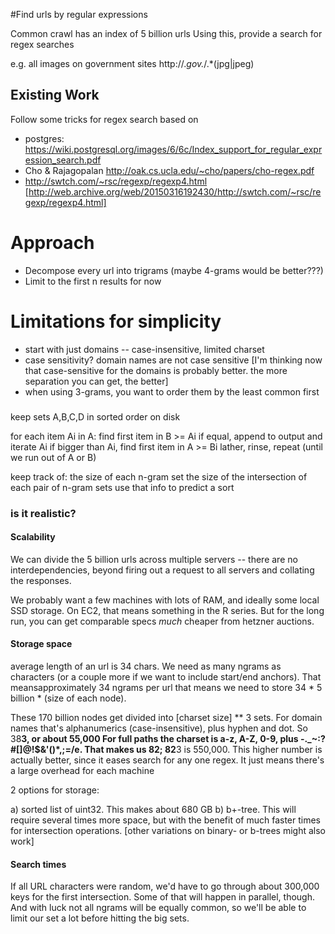 #Find urls by regular expressions

Common crawl has an index of 5 billion urls
Using this, provide a search for regex searches

e.g. all images on government sites
http://.*gov.*/.*(jpg|jpeg)


## Existing Work

Follow some tricks for regex search based on

- postgres: https://wiki.postgresql.org/images/6/6c/Index_support_for_regular_expression_search.pdf
- Cho & Rajagopalan http://oak.cs.ucla.edu/~cho/papers/cho-regex.pdf
- http://swtch.com/~rsc/regexp/regexp4.html
   [http://web.archive.org/web/20150316192430/http://swtch.com/~rsc/regexp/regexp4.html]

# Approach

- Decompose every url into trigrams (maybe 4-grams would be better???)
- Limit to the first n results for now

# Limitations for simplicity

- start with just domains -- case-insensitive, limited charset
- case sensitivity? domain names are not case sensitive
  [I'm thinking now that case-sensitive for the domains is probably better. the more separation you can get, the better]
- when using 3-grams, you want to order them by the least common first

###

keep sets A,B,C,D in sorted order on disk

for each item Ai in A:
 find first item in B >= Ai
  if equal, append to output and iterate Ai
  if bigger than Ai, find first item in A >= Bi
  lather, rinse, repeat (until we run out of A or B)

keep track of:
 the size of each n-gram set
 the size of the intersection of each pair of n-gram sets
use that info to predict a sort

### is it realistic?

#### Scalability
We can divide the 5 billion urls across multiple servers -- there are no interdependencies, beyond firing out a request to all servers and collating the responses.

We probably want a few machines with lots of RAM, and ideally some local SSD storage. On EC2, that means something in the R series. But for the long run, you can get comparable specs *much* cheaper from hetzner auctions.

#### Storage space

average length of an url is 34 chars. We need as many ngrams as characters (or a couple more if we want to include start/end anchors). That meansapproximately 34 ngrams per url
that means we need to store 34 * 5 billion * (size of each node).

These 170 billion nodes get divided into [charset size] ** 3 sets. For domain names that's alphanumerics (case-insensitive), plus hyphen and dot. So 38**3, or about 55,000
For full paths the charset is a-z, A-Z, 0-9, plus -._~:?#[]@!$&'()*,;=/e. That makes us 82; 82**3 is 550,000.
This higher number is actually better, since it eases search for any one regex. It just means there's a large overhead for each machine


2 options for storage:

a) sorted list of uint32. This makes about 680 GB
b) b+-tree. This will require several times more space, but with the benefit of much faster times for intersection operations. [other variations on binary- or b-trees might also work]

#### Search times

If all URL characters were random, we'd have to go through about 300,000 keys for the first intersection. Some of that will happen in parallel, though. And with luck not all ngrams will be equally common, so we'll be able to limit our set a lot before hitting the big sets.

